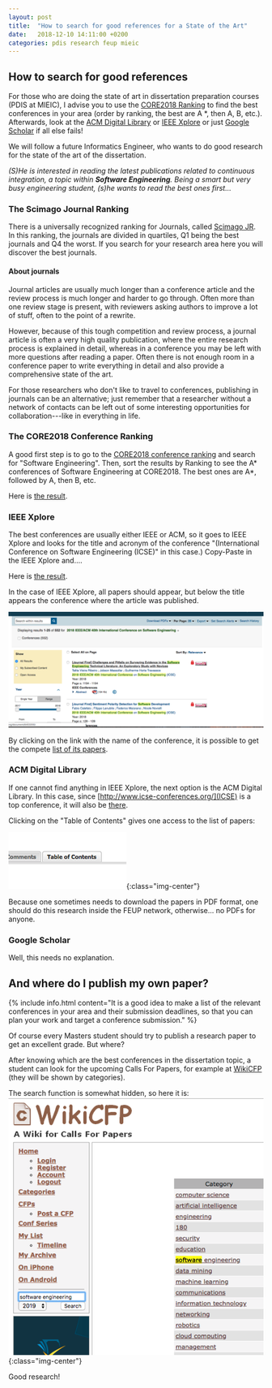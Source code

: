 ```yaml
---
layout: post
title:  "How to search for good references for a State of the Art"
date:   2018-12-10 14:11:00 +0200
categories: pdis research feup mieic
---
```


## How to search for good references

For those who are doing the state of art in dissertation preparation courses (PDIS at MIEIC), I advise you to use the [CORE2018 Ranking](http://portal.core.edu.au/conf-ranks/?search=Software+Engineering&by=all&source=CORE2018&sort=arank&page=1) to find the best conferences in your area (order by ranking, the best are A *, then A, B, etc.). Afterwards, look at the [ACM Digital Library](https://dl.acm.org/) or [IEEE Xplore](https://ieeexplore.ieee.org/) or just [Google Scholar](https://scholar.google.com) if all else fails!

We will follow a future Informatics Engineer, who wants to do good research for the state of the art of the dissertation.

*(S)He is interested in reading the latest publications related to continuous integration, a topic within **Software Engineering**. Being a smart but very busy engineering student, (s)he wants to read the best ones first...*

### The Scimago Journal Ranking

There is a universally recognized ranking for Journals, called [Scimago JR](https://www.scimagojr.com/). In this ranking, the journals are divided in quartiles, Q1 being the best journals and Q4 the worst. If you search for your research area here you will discover the best journals. 

#### About journals

Journal articles are usually much longer than a conference article and the review process is much longer and harder to go through. Often more than one review stage is present, with reviewers asking authors to improve a lot of stuff, often to the point of a rewrite.

However, because of this tough competition and review process, a journal article is often a very high quality publication, where the entire research process is explained in detail, whereas in a conference you may be left with more questions after reading a paper. Often there is not enough room in a conference paper to write everything in detail and also provide a comprehensive state of the art.

For those researchers who don't like to travel to conferences, publishing in journals can be an alternative; just remember that a researcher without a network of contacts can be left out of some interesting opportunities for collaboration---like in everything in life.

### The CORE2018 Conference Ranking

A good first step is to go to the [CORE2018 conference ranking](http://portal.core.edu.au/conf-ranks/) and search for "Software Engineering". Then, sort the results by Ranking to see the A* conferences of Software Engineering at CORE2018. The best ones are A*, followed by A, then B, etc.

Here is [the result](http://portal.core.edu.au/conf-ranks/?search=Software+Engineering&by=all&source=CORE2018&sort=arank&page=1).


### IEEE Xplore

The best conferences are usually either IEEE or ACM, so it goes to IEEE Xplore and looks for the title and acronym of the conference "(International Conference on Software Engineering (ICSE)" in this case.) Copy-Paste in the IEEE Xplore and....

Here is [the result](https://ieeexplore.ieee.org/search/searchresult.jsp?newsearch=true&queryText=2018%20IEEE%2FACM%2040th%20International%20Conference%20on%20Software%20Engineering).

In the case of IEEE Xplore, all papers should appear, but below the title appears the conference where the article was published.

![Ieee Xplore Conference Link](/assets/images/post-images/2018-12-10-how-to-search-for-references-for-the-pdis-sota/ieee_xplore_conference_link.png)

By clicking on the link with the name of the conference, it is possible to get the compete [list of its papers](https://ieeexplore.ieee.org/xpl/mostRecentIssue.jsp?punumber=8452039).

### ACM Digital Library

If one cannot find anything in IEEE Xplore, the next option is the ACM Digital Library. In this case, since [http://www.icse-conferences.org/](ICSE) is a top conference, it will also be [there](https://dl.acm.org/citation.cfm?id=3183428&picked=prox).

Clicking on the "Table of Contents" gives one access to the list of papers:

![Acm Dl Toc](/assets/images/post-images/2018-12-10-how-to-search-for-references-for-the-pdis-sota/acm_dl_toc.png){:class="img-center"}

Because one sometimes needs to download the papers in PDF format, one should do this research inside the FEUP network, otherwise... no PDFs for anyone.

### Google Scholar

Well, this needs no explanation.

## And where do I publish my own paper?

{% include info.html content="It is a good idea to make a list of the relevant conferences in your area and their submission deadlines, so that you can plan your work and target a conference submission." %}

Of course every Masters student should try to publish a research paper to get an excellent grade. But where?

After knowing which are the best conferences in the dissertation topic, a student can look for the upcoming Calls For Papers, for example at [WikiCFP](http://www.wikicfp.com/cfp/allcat) (they will be shown by categories).

The search function is somewhat hidden, so here it is:
![Wikicfp Search](/assets/images/post-images/2018-12-10-how-to-search-for-references-for-the-pdis-sota/wikicfp_search.png){:class="img-center"}

<!-- {% include danger.html content="It is advised to make a list of the relevant conferences in your area and their submission deadlines, so that you can organize your work properly" %} -->

<!-- {% include warning.html content="It is advised to make a list of the relevant conferences in your area and their submission deadlines, so that you can organize your work properly" %} -->

Good research!
